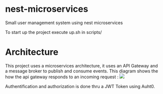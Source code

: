 # nest-microservices
Small user management system using nest microservices

To start up the project execute up.sh in scripts/


# Architecture
This project uses a microservices architecture, it uses an API Gateway and a message broker to publish and consume events.
This diagram shows the how the api gateway responds to an incoming request :
<img src="https://lh5.googleusercontent.com/3IULGZvBRV3LU9T_9-e1c_WSVkBrJwvY7VzezciQBqCGGEtLTbTtSCAbYoGA2BLvdXyluD5dOlnmeMNJP9wm=w1366-h672"/>

Authentification and authorization is done thru a JWT Token using Auht0.
